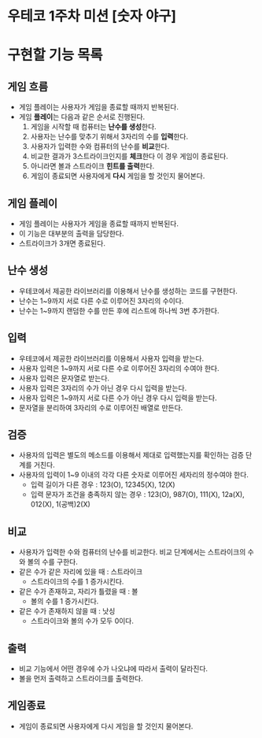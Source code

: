# 우테코 1주차 미션 [숫자 야구]

# 구현할 기능 목록

## 게임 흐름
- 게임 플레이는 사용자가 게임을 종료할 때까지 반복된다.
- 게임 **플레이**는 다음과 같은 순서로 진행된다.
    1. 게임을 시작할 때 컴퓨터는 **난수를 생성**한다.
    2. 사용자는 난수를 맞추기 위해서 3자리의 수를 **입력**한다.
    3. 사용자가 입력한 수와 컴퓨터의 난수를 **비교**한다.
    4. 비교한 결과가 3스트라이크인지를 **체크**한다 이 경우 게임이 종료된다.
    5. 아니라면 볼과 스트라이크 **힌트를 출력**한다.
    6. 게임이 종료되면 사용자에게 **다시** 게임을 할 것인지 물어본다.

## 게임 플레이
- 게임 플레이는 사용자가 게임을 종료할 때까지 반복된다.
- 이 기능은 대부분의 출력을 담당한다.
- 스트라이크가 3개면 종료된다.

## 난수 생성

- 우테코에서 제공한 라이브러리를 이용해서 난수를 생성하는 코드를 구현한다.
- 난수는 1~9까지 서로 다른 수로 이루어진 3자리의 수이다.
- 난수는 1~9까지 랜덤한 수를 만든 후에 리스트에 하나씩 3번 추가한다.

## 입력

- 우테코에서 제공한 라이브러리를 이용해서 사용자 입력을 받는다.
- 사용자 입력은 1~9까지 서로 다른 수로 이루어진 3자리의 수여야 한다.
- 사용자 입력은 문자열로 받는다.
- 사용자 입력은 3자리의 수가 아닌 경우 다시 입력을 받는다.
- 사용자 입력은 1~9까지 서로 다른 수가 아닌 경우 다시 입력을 받는다.
- 문자열을 분리하여 3자리의 수로 이루어진 배열로 만든다.

## 검증

- 사용자의 입력은 별도의 메소드를 이용해서 제대로 입력했는지를 확인하는 검증 단계를 거친다.
- 사용자의 입력이 1~9 이내의 각각 다른 숫자로 이루어진 세자리의 정수여야 한다.
    - 입력 길이가 다른 경우 : 123(O), 12345(X), 12(X)
    - 입력 문자가 조건을 충족하지 않는 경우 : 123(O), 987(O), 111(X), 12a(X), 012(X), 1(공백)2(X)

## 비교

- 사용자가 입력한 수와 컴퓨터의 난수를 비교한다. 비교 단계에서는 스트라이크의 수와 볼의 수를 구한다.
- 같은 수가 같은 자리에 있을 때 : 스트라이크
    - 스트라이크의 수를 1 증가시킨다.
- 같은 수가 존재하고, 자리가 틀렸을 때 : 볼
    - 볼의 수를 1 증가시킨다.
- 같은 수가 존재하지 않을 때 : 낫싱
    - 스트라이크와 볼의 수가 모두 0이다.

## 출력

- 비교 기능에서 어떤 경우에 수가 나오냐에 따라서 출력이 달라진다.
- 볼을 먼저 출력하고 스트라이크를 출력한다.

## 게임종료

- 게임이 종료되면 사용자에게 다시 게임을 할 것인지 물어본다.